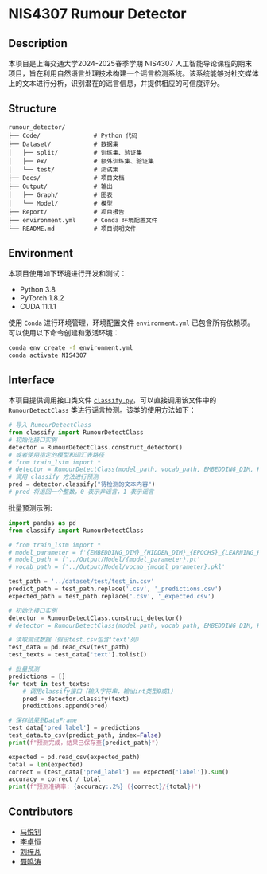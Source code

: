 # NIS4307 Rumour Detector

## Description
本项目是上海交通大学2024-2025春季学期 NIS4307 人工智能导论课程的期末项目，旨在利用自然语言处理技术构建一个谣言检测系统。该系统能够对社交媒体上的文本进行分析，识别潜在的谣言信息，并提供相应的可信度评分。

## Structure
```
rumour_detector/
├── Code/               # Python 代码
├── Dataset/            # 数据集
│   ├── split/          # 训练集、验证集
│   ├── ex/             # 额外训练集、验证集
│   └── test/           # 测试集
├── Docs/               # 项目文档
├── Output/             # 输出
│   ├── Graph/          # 图表
│   └── Model/          # 模型
├── Report/             # 项目报告
├── environment.yml     # Conda 环境配置文件
└── README.md           # 项目说明文件
```

## Environment
本项目使用如下环境进行开发和测试：
- Python 3.8
- PyTorch 1.8.2
- CUDA 11.1.1

使用 `Conda` 进行环境管理，环境配置文件 `environment.yml` 已包含所有依赖项。可以使用以下命令创建和激活环境：
```bash
conda env create -f environment.yml
conda activate NIS4307
```

## Interface
本项目提供调用接口类文件 [`classify.py`](Code/classify.py)，可以直接调用该文件中的 `RumourDetectClass` 类进行谣言检测。该类的使用方法如下：

```python
# 导入 RumourDetectClass
from classify import RumourDetectClass
# 初始化接口实例
detector = RumourDetectClass.construct_detector()
# 或者使用指定的模型和词汇表路径
# from train_lstm import *
# detector = RumourDetectClass(model_path, vocab_path, EMBEDDING_DIM, HIDDEN_DIM, DEVICE)
# 调用 classify 方法进行预测
pred = detector.classify("待检测的文本内容")
# pred 将返回一个整数，0 表示非谣言，1 表示谣言
```
批量预测示例:
```python
import pandas as pd
from classify import RumourDetectClass

# from train_lstm import *
# model_parameter = f'{EMBEDDING_DIM}_{HIDDEN_DIM}_{EPOCHS}_{LEARNING_RATE}'
# model_path = f'../Output/Model/{model_parameter}.pt'
# vocab_path = f'../Output/Model/vocab_{model_parameter}.pkl'

test_path = '../dataset/test/test_in.csv'
predict_path = test_path.replace('.csv', '_predictions.csv')
expected_path = test_path.replace('.csv', '_expected.csv')

# 初始化接口实例
detector = RumourDetectClass.construct_detector()
# detector = RumourDetectClass(model_path, vocab_path, EMBEDDING_DIM, HIDDEN_DIM, DEVICE)

# 读取测试数据（假设test.csv包含'text'列）
test_data = pd.read_csv(test_path)
test_texts = test_data['text'].tolist()

# 批量预测
predictions = []
for text in test_texts:
    # 调用classify接口（输入字符串，输出int类型0或1）
    pred = detector.classify(text)
    predictions.append(pred)

# 保存结果到DataFrame
test_data['pred_label'] = predictions
test_data.to_csv(predict_path, index=False)
print(f"预测完成，结果已保存至{predict_path}")

expected = pd.read_csv(expected_path)
total = len(expected)
correct = (test_data['pred_label'] == expected['label']).sum()
accuracy = correct / total
print(f"预测准确率: {accuracy:.2%} ({correct}/{total})")
```

## Contributors
- [马悦钊](mailto:ma_yuezhao@sjtu.edu.cn)
- [李卓恒](mailto:lzhsj32206@sjtu.edu.cn)
- [刘梓芃](mailto:liuzipeng@sjtu.edu.cn)
- [聂鸣涛](mailto:niemingtao@sjtu.edu.cn)

<!-- ## RUN

```bash
# 训练模型
python train_lstm.py --embedding_dim 128 --hidden_dim 256 --epochs 20 --lr 0.005
# 调用接口 后面为模型参数
python classify.py --embedding_dim 128 --hidden_dim 256 --epochs 20 --lr 0.005
``` -->

